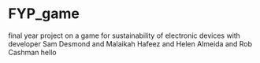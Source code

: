 # FYP_game

final year project on a game for sustainability of electronic devices
with developer Sam Desmond and Malaikah Hafeez and Helen Almeida and Rob Cashman
hello